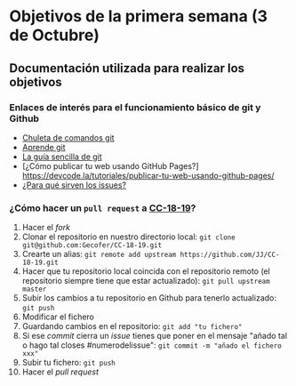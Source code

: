 # Objetivos de la primera semana (3 de Octubre)

## Documentación utilizada para realizar los objetivos

### Enlaces de interés para el funcionamiento básico de git y Github

 - [Chuleta de comandos git](https://elbauldelprogramador.com/mini-tutorial-y-chuleta-de-comandos-git/)
- [Aprende git](https://github.com/JJ/aprende-git)
- [La guía sencilla de git](http://rogerdudler.github.io/git-guide/index.es.html)
- [¿Cómo publicar tu web usando GitHub Pages?] https://devcode.la/tutoriales/publicar-tu-web-usando-github-pages/
- [¿Para qué sirven los issues?](https://guides.github.com/features/issues/)

### ¿Cómo hacer un `pull request` a [CC-18-19](https://github.com/JJ/CC-18-19)?

1. Hacer el _fork_ 
2. Clonar el repositorio en nuestro directorio local: `git clone git@github.com:Gecofer/CC-18-19.git`
3. Crearte un alias:  `git remote add upstream https://github.com/JJ/CC-18-19.git`
4. Hacer que tu repositorio local coincida con el repositorio remoto (el repositorio siempre tiene que estar actualizado): `git pull upstream master`
5. Subir los cambios a tu repositorio en Github para tenerlo actualizado: `git push`
6. Modificar el fichero 
7. Guardando cambios en el repositorio: `git add "tu fichero" `
8. Si ese _commit_ cierra un _issue_ tienes que poner en el mensaje "añado tal o hago tal closes #numerodelissue": `git commit -m "añado el fichero xxx"` 
9. Subir tu fichero: `git push`
10. Hacer el *pull request*
